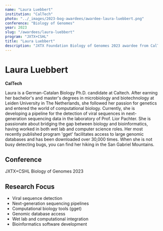 ```yaml
---
name: "Laura Luebbert"
institution: "CalTech"
photo: "../_images/2023-bog-awardees/awardee-laura-luebbert.png"
conference: "Biology of Genomes"
year: 2023
slug: "/awardees/laura-luebbert"
program: "JXTX+CSHL"
title: "Laura Luebbert"
description: "JXTX Foundation Biology of Genomes 2023 awardee from CalTech"
---
```


# Laura Luebbert

**CalTech**

Laura is a German-Catalan Biology Ph.D. candidate at Caltech. After earning her bachelor's and master's degrees in microbiology and biotechnology at Leiden University in The Netherlands, she followed her passion for genetics and entered the world of computational biology. Currently, she is developing a pipeline for the detection of viral sequences in next-generation sequencing data in the laboratory of Prof. Lior Pachter. She is passionate about bridging the gap between biology and bioinformatics, having worked in both wet lab and computer science roles. Her most recently published program 'gget' facilitates access to large genomic databases and has been downloaded over 30,000 times. When she is not busy detecting bugs, you can find her hiking in the San Gabriel Mountains.

## Conference
JXTX+CSHL Biology of Genomes 2023

## Research Focus
- Viral sequence detection
- Next-generation sequencing pipelines
- Computational biology tools (gget)
- Genomic database access
- Wet lab and computational integration
- Bioinformatics software development